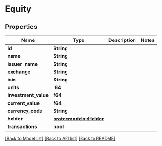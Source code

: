 # Equity

## Properties

Name | Type | Description | Notes
------------ | ------------- | ------------- | -------------
**id** | **String** |  | 
**name** | **String** |  | 
**issuer_name** | **String** |  | 
**exchange** | **String** |  | 
**isin** | **String** |  | 
**units** | **i64** |  | 
**investment_value** | **f64** |  | 
**current_value** | **f64** |  | 
**currency_code** | **String** |  | 
**holder** | [**crate::models::Holder**](Holder.md) |  | 
**transactions** | **bool** |  | 

[[Back to Model list]](../README.md#documentation-for-models) [[Back to API list]](../README.md#documentation-for-api-endpoints) [[Back to README]](../README.md)


